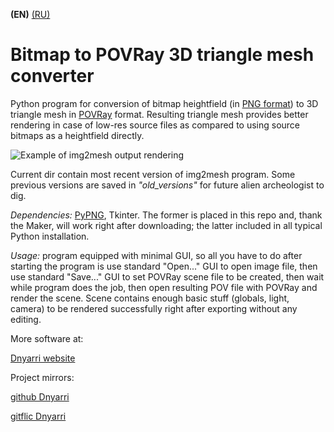 **(EN)** [(RU)](README.RU.md)

# Bitmap to POVRay 3D triangle mesh converter

Python program for conversion of bitmap heightfield (in [PNG format](http://www.libpng.org/pub/png/)) to 3D triangle mesh in [POVRay](https://www.povray.org/) format. Resulting triangle mesh provides better rendering in case of low-res source files as compared to using source bitmaps as a heightfield directly.

![Example of img2mesh output rendering](https://dnyarri.github.io/imgmesh/640/img2mesh.png)

Current dir contain most recent version of img2mesh program. Some previous versions are saved in *"old_versions"* for future alien archeologist to dig.

*Dependencies:* [PyPNG](https://gitlab.com/drj11/pypng), Tkinter. The former is placed in this repo and, thank the Maker, will work right after downloading; the latter included in all typical Python installation.  

*Usage:* program equipped with minimal GUI, so all you have to do after starting the program is use standard "Open..." GUI to open image file, then use standard "Save..." GUI to set POVRay scene file to be created, then wait while program does the job, then open resulting POV file with POVRay and render the scene. Scene contains enough basic stuff (globals, light, camera) to be rendered successfully right after exporting without any editing.

More software at:

[Dnyarri website](https://dnyarri.github.io/)

Project mirrors:

[github Dnyarri](https://github.com/Dnyarri/img2mesh)

[gitflic Dnyarri](https://gitflic.ru/project/dnyarri/img2mesh)
